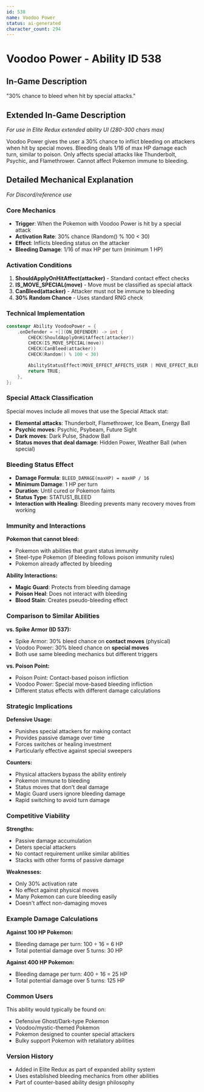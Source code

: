 ```yaml
---
id: 538
name: Voodoo Power
status: ai-generated
character_count: 294
---
```


# Voodoo Power - Ability ID 538

## In-Game Description
"30% chance to bleed when hit by special attacks."

## Extended In-Game Description
*For use in Elite Redux extended ability UI (280-300 chars max)*

Voodoo Power gives the user a 30% chance to inflict bleeding on attackers when hit by special moves. Bleeding deals 1/16 of max HP damage each turn, similar to poison. Only affects special attacks like Thunderbolt, Psychic, and Flamethrower. Cannot affect Pokemon immune to bleeding.

## Detailed Mechanical Explanation
*For Discord/reference use*

### Core Mechanics
- **Trigger**: When the Pokemon with Voodoo Power is hit by a special attack
- **Activation Rate**: 30% chance (Random() % 100 < 30)
- **Effect**: Inflicts bleeding status on the attacker
- **Bleeding Damage**: 1/16 of max HP per turn (minimum 1 HP)

### Activation Conditions
1. **ShouldApplyOnHitAffect(attacker)** - Standard contact effect checks
2. **IS_MOVE_SPECIAL(move)** - Move must be classified as special attack
3. **CanBleed(attacker)** - Attacker must not be immune to bleeding
4. **30% Random Chance** - Uses standard RNG check

### Technical Implementation
```c
constexpr Ability VoodooPower = {
    .onDefender = +[](ON_DEFENDER) -> int {
        CHECK(ShouldApplyOnHitAffect(attacker))
        CHECK(IS_MOVE_SPECIAL(move))
        CHECK(CanBleed(attacker))
        CHECK(Random() % 100 < 30)

        AbilityStatusEffect(MOVE_EFFECT_AFFECTS_USER | MOVE_EFFECT_BLEED);
        return TRUE;
    },
};
```

### Special Attack Classification
Special moves include all moves that use the Special Attack stat:
- **Elemental attacks**: Thunderbolt, Flamethrower, Ice Beam, Energy Ball
- **Psychic moves**: Psychic, Psybeam, Future Sight
- **Dark moves**: Dark Pulse, Shadow Ball
- **Status moves that deal damage**: Hidden Power, Weather Ball (when special)

### Bleeding Status Effect
- **Damage Formula**: `BLEED_DAMAGE(maxHP) = maxHP / 16`
- **Minimum Damage**: 1 HP per turn
- **Duration**: Until cured or Pokemon faints
- **Status Type**: STATUS1_BLEED
- **Interaction with Healing**: Bleeding prevents many recovery moves from working

### Immunity and Interactions
**Pokemon that cannot bleed:**
- Pokemon with abilities that grant status immunity
- Steel-type Pokemon (if bleeding follows poison immunity rules)
- Pokemon already affected by bleeding

**Ability Interactions:**
- **Magic Guard**: Protects from bleeding damage
- **Poison Heal**: Does not interact with bleeding
- **Blood Stain**: Creates pseudo-bleeding effect

### Comparison to Similar Abilities
**vs. Spike Armor (ID 537):**
- Spike Armor: 30% bleed chance on **contact moves** (physical)
- Voodoo Power: 30% bleed chance on **special moves**
- Both use same bleeding mechanics but different triggers

**vs. Poison Point:**
- Poison Point: Contact-based poison infliction
- Voodoo Power: Special move-based bleeding infliction
- Different status effects with different damage calculations

### Strategic Implications
**Defensive Usage:**
- Punishes special attackers for making contact
- Provides passive damage over time
- Forces switches or healing investment
- Particularly effective against special sweepers

**Counters:**
- Physical attackers bypass the ability entirely
- Pokemon immune to bleeding
- Status moves that don't deal damage
- Magic Guard users ignore bleeding damage
- Rapid switching to avoid turn damage

### Competitive Viability
**Strengths:**
- Passive damage accumulation
- Deters special attackers
- No contact requirement unlike similar abilities
- Stacks with other forms of passive damage

**Weaknesses:**
- Only 30% activation rate
- No effect against physical moves
- Many Pokemon can cure bleeding easily
- Doesn't affect non-damaging moves

### Example Damage Calculations
**Against 100 HP Pokemon:**
- Bleeding damage per turn: 100 ÷ 16 = 6 HP
- Total potential damage over 5 turns: 30 HP

**Against 400 HP Pokemon:**
- Bleeding damage per turn: 400 ÷ 16 = 25 HP  
- Total potential damage over 5 turns: 125 HP

### Common Users
This ability would typically be found on:
- Defensive Ghost/Dark-type Pokemon
- Voodoo/mystic-themed Pokemon
- Pokemon designed to counter special attackers
- Bulky support Pokemon with retaliatory abilities

### Version History
- Added in Elite Redux as part of expanded ability system
- Uses established bleeding mechanics from other abilities
- Part of counter-based ability design philosophy